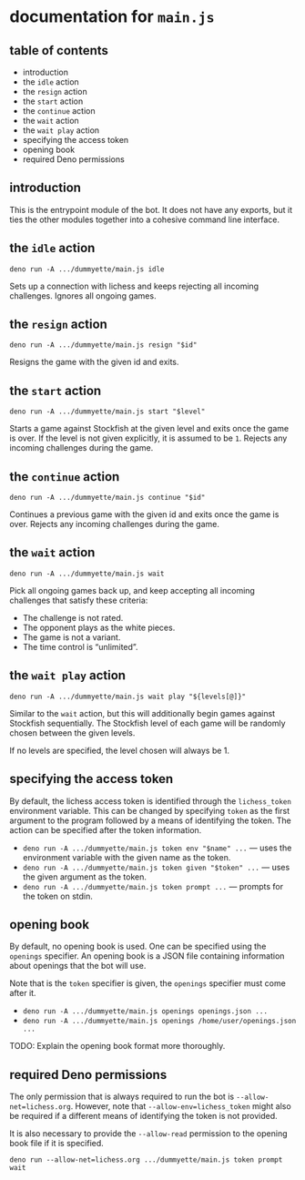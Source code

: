 documentation for `main.js`
===

table of contents
---

- introduction
- the `idle` action
- the `resign` action
- the `start` action
- the `continue` action
- the `wait` action
- the `wait play` action
- specifying the access token
- opening book
- required Deno permissions

introduction
---

This is the entrypoint module of the bot. It does not have any exports, but it ties the other modules together into a cohesive command line interface.

the `idle` action
---

~~~
deno run -A .../dummyette/main.js idle
~~~

Sets up a connection with lichess and keeps rejecting all incoming challenges. Ignores all ongoing games.

the `resign` action
---

~~~
deno run -A .../dummyette/main.js resign "$id"
~~~

Resigns the game with the given id and exits.

the `start` action
---

~~~
deno run -A .../dummyette/main.js start "$level"
~~~

Starts a game against Stockfish at the given level and exits once the game is over. If the level is not given explicitly, it is assumed to be `1`. Rejects any incoming challenges during the game.

the `continue` action
---

~~~
deno run -A .../dummyette/main.js continue "$id"
~~~

Continues a previous game with the given id and exits once the game is over. Rejects any incoming challenges during the game.

the `wait` action
---

~~~
deno run -A .../dummyette/main.js wait
~~~

Pick all ongoing games back up, and keep accepting all incoming challenges that satisfy these criteria:

- The challenge is not rated.
- The opponent plays as the white pieces.
- The game is not a variant.
- The time control is “unlimited”.

the `wait play` action
---

~~~
deno run -A .../dummyette/main.js wait play "${levels[@]}"
~~~

Similar to the `wait` action, but this will additionally begin games against Stockfish sequentially. The Stockfish level of each game will be randomly chosen between the given levels.

If no levels are specified, the level chosen will always be 1.

specifying the access token
---

By default, the lichess access token is identified through the `lichess_token` environment variable. This can be changed by specifying `token` as the first argument to the program followed by a means of identifying the token. The action can be specified after the token information.

- `deno run -A .../dummyette/main.js token env "$name" ...` — uses the environment variable with the given name as the token.
- `deno run -A .../dummyette/main.js token given "$token" ...` — uses the given argument as the token.
- `deno run -A .../dummyette/main.js token prompt ...` — prompts for the token on stdin.

opening book
---

By default, no opening book is used. One can be specified using the `openings` specifier. An opening book is a JSON file containing information about openings that the bot will use.

Note that is the `token` specifier is given, the `openings` specifier must come after it.

- `deno run -A .../dummyette/main.js openings openings.json ...`
- `deno run -A .../dummyette/main.js openings /home/user/openings.json ...`

TODO: Explain the opening book format more thoroughly.

required Deno permissions
---

The only permission that is always required to run the bot is `--allow-net=lichess.org`. However, note that `--allow-env=lichess_token` might also be required if a different means of identifying the token is not provided.

It is also necessary to provide the `--allow-read` permission to the opening book file if it is specified.

~~~
deno run --allow-net=lichess.org .../dummyette/main.js token prompt wait
~~~
